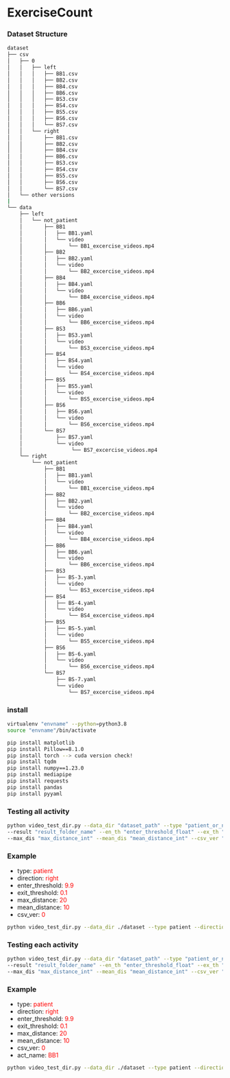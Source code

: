 # ExerciseCount


### Dataset Structure
```bash
dataset
├── csv
│   ├── 0
│   │   ├── left
│   │   │   ├── BB1.csv
│   │   │   ├── BB2.csv
│   │   │   ├── BB4.csv
│   │   │   ├── BB6.csv
│   │   │   ├── BS3.csv
│   │   │   ├── BS4.csv
│   │   │   ├── BS5.csv
│   │   │   ├── BS6.csv
│   │   │   └── BS7.csv
│   │   └── right
│   │       ├── BB1.csv
│   │       ├── BB2.csv
│   │       ├── BB4.csv
│   │       ├── BB6.csv
│   │       ├── BS3.csv
│   │       ├── BS4.csv
│   │       ├── BS5.csv
│   │       ├── BS6.csv
│   │       └── BS7.csv
│   └── other versions
|
└── data
    ├── left
    │   └── not_patient
    │       ├── BB1
    │       │   ├── BB1.yaml
    │       │   └── video
    │       │       └── BB1_excercise_videos.mp4
    │       ├── BB2
    │       │   ├── BB2.yaml
    │       │   └── video
    │       │       └── BB2_excercise_videos.mp4
    │       ├── BB4
    │       │   ├── BB4.yaml
    │       │   └── video
    │       │       └── BB4_excercise_videos.mp4
    │       ├── BB6
    │       │   ├── BB6.yaml
    │       │   └── video
    │       │       └── BB6_excercise_videos.mp4
    │       ├── BS3
    │       │   ├── BS3.yaml
    │       │   └── video
    │       │       └── BS3_excercise_videos.mp4
    │       ├── BS4
    │       │   ├── BS4.yaml
    │       │   └── video
    │       │       └── BS4_excercise_videos.mp4
    │       ├── BS5
    │       │   ├── BS5.yaml
    │       │   └── video
    │       │       └── BS5_excercise_videos.mp4
    │       ├── BS6
    │       │   ├── BS6.yaml
    │       │   └── video
    │       │       └── BS6_excercise_videos.mp4
    │       └── BS7
    │           ├── BS7.yaml
    │           └── video
    │                └── BS7_excercise_videos.mp4
    └── right
        └── not_patient
            ├── BB1
            │   ├── BB1.yaml
            │   └── video
            │       └── BB1_excercise_videos.mp4
            ├── BB2
            │   ├── BB2.yaml
            │   └── video
            │       └── BB2_excercise_videos.mp4
            ├── BB4
            │   ├── BB4.yaml
            │   └── video
            │       └── BB4_excercise_videos.mp4
            ├── BB6
            │   ├── BB6.yaml
            │   └── video
            │       └── BB6_excercise_videos.mp4
            ├── BS3
            │   ├── BS-3.yaml
            │   └── video
            │       └── BS3_excercise_videos.mp4
            ├── BS4
            │   ├── BS-4.yaml
            │   └── video
            │       └── BS4_excercise_videos.mp4
            ├── BS5
            │   ├── BS-5.yaml
            │   └── video
            │       └── BS5_excercise_videos.mp4
            ├── BS6
            │   ├── BS-6.yaml
            │   └── video
            │       └── BS6_excercise_videos.mp4
            └── BS7
                ├── BS-7.yaml
                └── video
                    └── BS7_excercise_videos.mp4
```
### install
```bash
virtualenv "envname" --python=python3.8
source "envname"/bin/activate

pip install matplotlib
pip install Pillow==8.1.0
pip install torch --> cuda version check!
pip install tqdm
pip install numpy==1.23.0
pip install mediapipe
pip install requests
pip install pandas
pip install pyyaml
```
### Testing all activity
```bash
python video_test_dir.py --data_dir "dataset_path" --type "patient_or_not_patient" --direction "left_or_right" \\
--result "result_folder_name" --en_th "enter_threshold_float" --ex_th "exit_threshold_float" \\
--max_dis "max_distance_int" --mean_dis "mean_distance_int" --csv_ver "version"

```
### Example
- type: <span style="color:red"> patient
- direction: <span style="color:red">right
- enter_threshold: <span style="color:red">9.9
- exit_threshold: <span style="color:red">0.1
- max_distance: <span style="color:red">20
- mean_distance: <span style="color:red">10
- csv_ver: <span style="color:red">0
```bash
python video_test_dir.py --data_dir ./dataset --type patient --direction right --result ./result --en_th 9.9 --ex_th 0.1 --max_dis 20 --mean_dis 10 --csv_ver 0
```
### Testing each activity
```bash
python video_test_dir.py --data_dir "dataset_path" --type "patient_or_not_patient" --direction "left_or_right" \\
--result "result_folder_name" --en_th "enter_threshold_float" --ex_th "exit_threshold_float" \\
--max_dis "max_distance_int" --mean_dis "mean_distance_int" --csv_ver "version" --act_name "activity name"

```
### Example
- type: <span style="color:red"> patient
- direction: <span style="color:red">right
- enter_threshold: <span style="color:red">9.9
- exit_threshold: <span style="color:red">0.1
- max_distance: <span style="color:red">20
- mean_distance: <span style="color:red">10
- csv_ver: <span style="color:red">0
- act_name: <span style="color:red">BB1
```bash
python video_test_dir.py --data_dir ./dataset --type patient --direction right --result ./result --en_th 9.9 --ex_th 0.1 --max_dis 20 --mean_dis 10 --csv_ver 0 --act_name BB1
```

